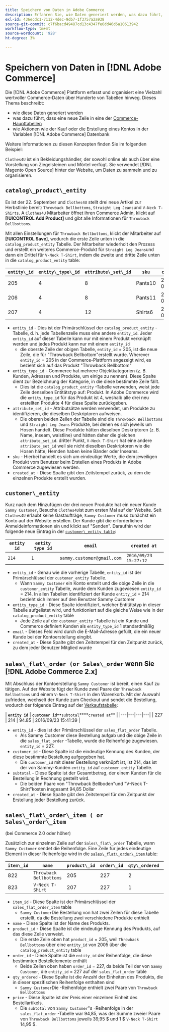 ```yaml
---
title: Speichern von Daten in Adobe Commerce
description: Erfahren Sie, wie Daten generiert werden, was dazu führt, dass eine neue Zeile eingefügt wird und wie Aktionen in die Adobe Commerce-Datenbank aufgenommen werden.
exl-id: 436ecdc1-7112-4dec-9db7-1f3757a2a938
source-git-commit: c7f6bacd49487cd13c4347fe6dd46d6a10613942
workflow-type: tm+mt
source-wordcount: '928'
ht-degree: 3%

---
```


# Speichern von Daten in [!DNL Adobe Commerce]

Die [!DNL Adobe Commerce] Plattform erfasst und organisiert eine Vielzahl wertvoller Commerce-Daten über Hunderte von Tabellen hinweg. Dieses Thema beschreibt:

* wie diese Daten generiert werden
* was dazu führt, dass eine neue Zeile in eine der [Commerce-Haupttabellen](../data-warehouse-mgr/common-mage-tables.md)
* wie Aktionen wie der Kauf oder die Erstellung eines Kontos in der Variablen [!DNL Adobe Commerce] Datenbank

Weitere Informationen zu diesen Konzepten finden Sie im folgenden Beispiel:

`Clothes4U` ist ein Bekleidungshändler, der sowohl online als auch über eine Vorstellung von Ziegelsteinen und Mörtel verfügt. Sie verwendet [!DNL Magento Open Source] hinter der Website, um Daten zu sammeln und zu organisieren.

## `catalog\_product\_entity`

Es ist der 22. September und `Clothes4U` stellt drei neue Artikel zur Herbstlinie bereit: `Throwback Bellbottoms`, `Straight Leg Jeans`und `V-Neck T-Shirts`. A `Clothes4U` Mitarbeiter öffnet ihren Commerce Admin, klickt auf **[!UICONTROL Add Product]** und gibt alle Informationen für `Throwback Bellbottoms`.

Mit allen Einstellungen für `Throwback Bellbottoms`, klickt der Mitarbeiter auf **[!UICONTROL Save]**, wodurch die erste Zeile unten in die `catalog_product_entity` Tabelle. Der Mitarbeiter wiederholt den Prozess und erstellt ein weiteres Commerce-Produkt für `Straight Leg Jeans`und dann ein Drittel für `V-Neck T-Shirt`, indem die zweite und dritte Zeile unten in die `catalog_product_entity` table:

| **`entity\_id`** | **`entity\_type\_id`** | **`attribute\_set\_id`** | **`sku`** | **`created\_at`** |
|---|---|---|---|---|
| 205 | 4 | 8 | Pants10 | 2016/09/22 09:15:43 |
| 206 | 4 | 8 | Pants11 | 2016/09/22 09:18:17 |
| 207 | 4 | 12 | Shirts6 | 2016/09/22 09:24:02 |

* `entity_id` - Dies ist der Primärschlüssel der `catalog_product_entity` -Tabelle, d. h. jede Tabellenzeile muss eine andere `entity_id`. Jeder `entity_id` auf dieser Tabelle kann nur mit einem Produkt verknüpft werden und jedes Produkt kann nur mit einem `entity_id`
   * die oberste Zeile der obigen Tabelle, `entity_id` = 205, ist die neue Zeile, die für &quot;Throwback Bellbottom&quot;erstellt wurde. Wherever `entity_id` = 205 in der Commerce-Plattform angezeigt wird, es bezieht sich auf das Produkt &quot;Throwback Bellbottom&quot;
* `entity_type_id` - Commerce hat mehrere Objektkategorien (z. B. Kunden, Adressen und Produkte, um einige zu nennen). Diese Spalte dient zur Bezeichnung der Kategorie, in die diese bestimmte Zeile fällt.
   * Dies ist die `catalog_product_entity` -Tabelle verwenden, weist jede Zeile denselben Entitätstyp auf: Produkt. In Adobe Commerce wird die `entity_type_id` für das Produkt ist 4, weshalb alle drei neu erstellten Produkte 4 für diese Spalte zurückgeben.
* `attribute_set_id` - Attributsätze werden verwendet, um Produkte zu identifizieren, die dieselben Deskriptoren aufweisen.
   * Die oberen beiden Zeilen der Tabelle sind die `Throwback Bellbottoms` und `Straight Leg Jeans` Produkte, bei denen es sich jeweils um Hosen handelt. Diese Produkte hätten dieselben Deskriptoren (z. B. Name, inseam, waistline) und hätten daher die gleichen `attribute_set_id`. dritter Punkt, `V-Neck T-Shirt` hat eine andere `attribute_set_id` weil sie nicht dieselben Deskriptoren wie die Hosen hätte; Hemden haben keine Bänder oder Inseams.
* `sku` - Hierbei handelt es sich um eindeutige Werte, die dem jeweiligen Produkt vom Benutzer beim Erstellen eines Produkts in Adobe Commerce zugewiesen werden.
* `created_at` - Diese Spalte gibt den Zeitstempel zurück, zu dem die einzelnen Produkte erstellt wurden.

## `customer\_entity`

Kurz nach dem Hinzufügen der drei neuen Produkte hat ein neuer Kunde `Sammy Customer`, Besuche `Clothes4U`ist zum ersten Mal auf der Website. Seit `Clothes4U` erlaubt keine Gastaufträge, `Sammy Customer` muss zunächst ein Konto auf der Website erstellen. Der Kunde gibt die erforderlichen Anmeldeinformationen ein und klickt auf &quot;Senden&quot;. Daraufhin wird der folgende neue Eintrag in der [`customer\_entity table`](../data-warehouse-mgr/cust-ent-table.md):

| **`entity id`** | **`entity type id`** | **`email`** | **`created at`** |
|---|---|---|---|
| `214` | `1` | `sammy.customer@gmail.com` | `2016/09/23 15:27:12` |

* `entity_id` - Genau wie die vorherige Tabelle, `entity_id` ist der Primärschlüssel der `customer_entity` Tabelle.
   * Wann `Sammy Customer` ein Konto erstellt und die obige Zeile in die `customer_entity` Tabelle, wurde dem Kunden zugewiesen `entity_id` = 214. In allen Tabellen identifiziert der Kunde `entity_id` = 214 bezieht sich immer auf den Benutzer Sammy Customer
* `entity_type_id` - Diese Spalte identifiziert, welcher Entitätstyp in dieser Tabelle aufgelistet wird, und funktioniert auf die gleiche Weise wie in der `catalog_product_entity` table
   * Jede Zeile auf der `customer_entity` -Tabelle ist ein Kunde und Commerce definiert Kunden als `entity_type_id` 1 standardmäßig
* `email` - Dieses Feld wird durch die E-Mail-Adresse gefüllt, die ein neuer Kunde bei der Kontoerstellung eingibt.
* `created_at` - Diese Spalte gibt den Zeitstempel für den Zeitpunkt zurück, zu dem jeder Benutzer Mitglied wurde

## `sales\_flat\_order (or Sales\_order` wenn Sie [!DNL Adobe Commerce 2.x]

Mit Abschluss der Kontoerstellung `Sammy Customer` ist bereit, einen Kauf zu tätigen. Auf der Website fügt der Kunde zwei Paare der `Throwback Bellbottoms` und einem `V-Neck T-Shirt` in den Warenkorb. Mit der Auswahl zufrieden, wechselt der Kunde zum Checkout und sendet die Bestellung, wodurch der folgende Eintrag auf der [Verkaufstabelle](../data-warehouse-mgr/sales-flat-order-table.md):

| **`entity id`** | **`customer id**`**`subtotal`****`created at`** |
|---|---|---|---|
| 227 | 214 | 94.85 | 2016/09/23 15:41:39 |

* `entity_id` - dies ist der Primärschlüssel der `sales_flat_order` Tabelle.
   * Als Sammy Customer diese Bestellung aufgab und die obige Zeile in die `sales_flat_order` -Tabelle, wurde die Reihenfolge zugewiesen. `entity_id` = 227.
* `customer_id` - Diese Spalte ist die eindeutige Kennung des Kunden, der diese bestimmte Bestellung aufgegeben hat.
   * Die `customer_id` mit dieser Bestellung verknüpft ist, ist 214, das ist der von Sammy-Kunden `entity_id` auf `customer_entity` Tabelle.
* `subtotal` - Diese Spalte ist der Gesamtbetrag, der einem Kunden für die Bestellung in Rechnung gestellt wird.
   * Die beiden Paare von &quot;Throwback Bellboden&quot;und &quot;V-Neck T-Shirt&quot;kosten insgesamt 94,85 Dollar
* `created_at` - Diese Spalte gibt den Zeitstempel für den Zeitpunkt der Erstellung jeder Bestellung zurück.

## `sales\_flat\_order\_item ( or Sales\_order\_item`

(bei Commerce 2.0 oder höher)

Zusätzlich zur einzelnen Zeile auf der `Sales\_flat\_order` Tabelle, wann `Sammy Customer` sendet die Reihenfolge. Eine Zeile für jedes eindeutige Element in dieser Reihenfolge wird in die [`sales\_flat\_order\_item` table](../data-warehouse-mgr/sales-flat-order-item-table.md):

| **`item\_id`** | **`name`** | **`product\_id`** | **`order\_id`** | **`qty\_ordered`** | **`price`** |
|---|---|---|---|---|---|
| 822 | `Throwback Bellbottoms` | 205 | 227 | 2 | 39.95 |
| 823 | `V-Neck T-Shirt` | 207 | 227 | 1 | 14.95 |

* `item_id` - Diese Spalte ist der Primärschlüssel der `sales_flat_order_item` table
   * `Sammy Customer`Die Bestellung von hat zwei Zeilen für diese Tabelle erstellt, da die Bestellung zwei verschiedene Produkte enthielt
* `name` - Diese Spalte ist der Name des Produkts.
* `product_id` - Diese Spalte ist die eindeutige Kennung des Produkts, auf das diese Zeile verweist.
   * Die erste Zeile oben hat `product_id` = 205, weil `Throwback Bellbottoms` über eine `entity_id` von 2005 über die `catalog_product_entity` table
* `order_id` - Diese Spalte ist die `entity_id` der Reihenfolge, die diese bestimmten Bestellelemente enthält
   * Beide Zeilen oben haben `order_id` = 227, da beide Teil der von `Sammy Customer`, die `entity_id` = 227 auf der `sales_flat_order` table
* `qty_ordered` - Diese Spalte ist die Anzahl der Einheiten des Produkts, die in dieser spezifischen Reihenfolge enthalten sind
   * `Sammy Customer`Die -Reihenfolge enthielt zwei Paare von `Throwback Bellbottoms`
* `price` - Diese Spalte ist der Preis einer einzelnen Einheit des Bestellartikels.
   * Die `subtotal` von `Sammy Customer`&quot;s -Reihenfolge in der `sales_flat_order` -Tabelle war 94,85, was der Summe zweier Paare von `Throwback Bellbottoms` jeweils 39,95 $ und 1 $ `V-Neck T-Shirt` 14,95 $.
